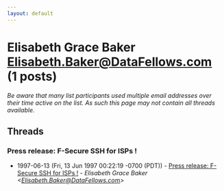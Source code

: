 ```yaml
---
layout: default
---
```


# Elisabeth Grace Baker <Elisabeth.Baker@DataFellows.com> (1 posts)

_Be aware that many list participants used multiple email addresses over their time active on the list. As such this page may not contain all threads available._

## Threads

### Press release: F-Secure SSH for ISPs !
+ 1997-06-13 (Fri, 13 Jun 1997 00:22:19 -0700 (PDT)) - [Press release: F-Secure SSH for ISPs !](/archive/1997/06/6eaa0fedb08a409d34f97773362853597864146e04b8a7ef69762247a9a913c4) - _Elisabeth Grace Baker \<Elisabeth.Baker@DataFellows.com\>_

